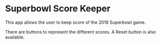 # Superbowl Score Keeper

This app allows the user to keep score of the 2018 Superbowl game.

There are buttons to represent the different scores. A Reset button is also available.